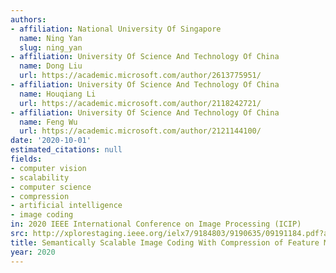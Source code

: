 ```yaml
---
authors:
- affiliation: National University Of Singapore
  name: Ning Yan
  slug: ning_yan
- affiliation: University Of Science And Technology Of China
  name: Dong Liu
  url: https://academic.microsoft.com/author/2613775951/
- affiliation: University Of Science And Technology Of China
  name: Houqiang Li
  url: https://academic.microsoft.com/author/2118242721/
- affiliation: University Of Science And Technology Of China
  name: Feng Wu
  url: https://academic.microsoft.com/author/2121144100/
date: '2020-10-01'
estimated_citations: null
fields:
- computer vision
- scalability
- computer science
- compression
- artificial intelligence
- image coding
in: 2020 IEEE International Conference on Image Processing (ICIP)
src: http://xplorestaging.ieee.org/ielx7/9184803/9190635/09191184.pdf?arnumber=9191184
title: Semantically Scalable Image Coding With Compression of Feature Maps
year: 2020
---
```

